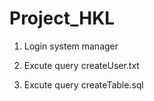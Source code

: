 # Project_HKL

1. Login system manager

2. Excute query createUser.txt 

3. Excute query createTable.sql
